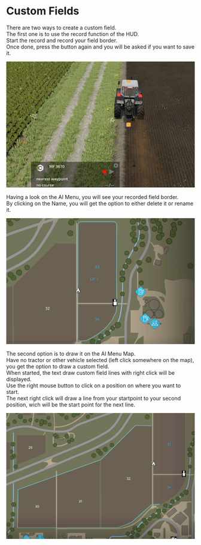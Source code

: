 # Custom Fields
  
There are two ways to create a custom field.  
The first one is to use the record function of the HUD.  
Start the record and record your field border.  
Once done, press the button again and you will be asked if you want to save it.  


![Image](../assets/images/recordcustomhelp_0_0_765_510.png)

  
Having a look on the AI Menu, you will see your recorded field border.  
By clicking on the Name, you will get the option to either delete it or rename it.  


![Image](../assets/images/donecustomhelp_0_0_765_510.png)

  
The second option is to draw it on the AI Menu Map.  
Have no tractor or other vehicle selected (left click somewhere on the map), you get the option to draw a custom field.  
When started, the text draw custom field lines with right click will be displayed.  
Use the right mouse button to click on a position on where you want to start.  
The next right click will draw a line from your startpoint to your second position, wich will be the start point for the next line.  


![Image](../assets/images/drawcustomhelp_0_0_765_510.png)

